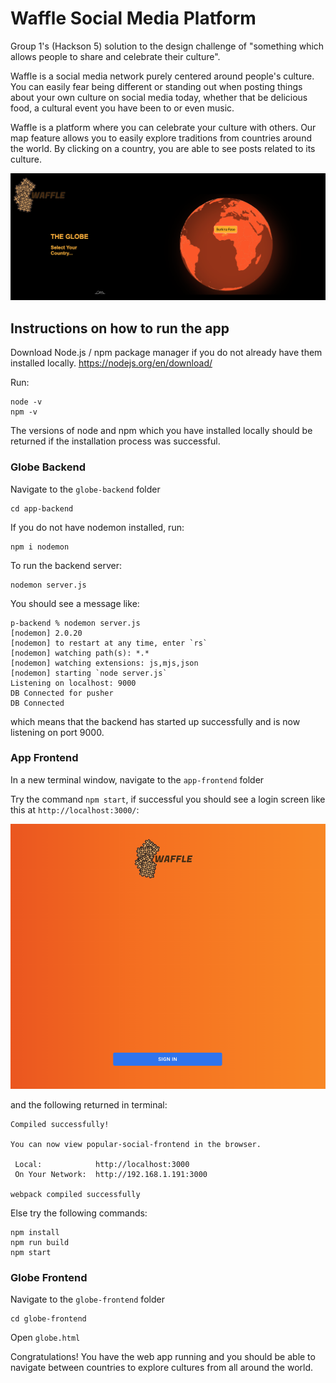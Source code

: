 Waffle Social Media Platform
============

Group 1's (Hackson 5) solution to the design challenge of "something which allows people to share and celebrate their culture".

Waffle is a social media network purely centered around people's culture. You can easily fear being different or standing out when posting things about your own culture on social media today, whether that be delicious food, a cultural event you have been to or even music.

Waffle is a platform where you can celebrate your culture with others. Our map feature allows you to easily explore traditions from countries around the world. By clicking on a country, you are able to see posts related to its culture.

![Globe Frontend](WaffleGlobe.png)

Instructions on how to run the app
----

Download Node.js / npm package manager if you do not already have them installed locally. https://nodejs.org/en/download/

Run:

    node -v
    npm -v

The versions of node and npm which you have installed locally should be returned if the installation process was successful.

### Globe Backend

Navigate to the `globe-backend` folder

    cd app-backend

If you do not have nodemon installed, run:
    
    npm i nodemon

To run the backend server:

    nodemon server.js

You should see a message like:

    p-backend % nodemon server.js
    [nodemon] 2.0.20
    [nodemon] to restart at any time, enter `rs`
    [nodemon] watching path(s): *.*
    [nodemon] watching extensions: js,mjs,json
    [nodemon] starting `node server.js`
    Listening on localhost: 9000
    DB Connected for pusher
    DB Connected

which means that the backend has started up successfully and is now listening on port 9000.

### App Frontend

In a new terminal window, navigate to the `app-frontend` folder

Try the command `npm start`, if successful you should see a login screen like this at `http://localhost:3000/`:

![App Login Screen](WaffleLoginScreen.png)

and the following returned in terminal:

    Compiled successfully!

    You can now view popular-social-frontend in the browser.

     Local:            http://localhost:3000
     On Your Network:  http://192.168.1.191:3000

    webpack compiled successfully

Else try the following commands:

    npm install
    npm run build
    npm start

### Globe Frontend

Navigate to the `globe-frontend` folder

    cd globe-frontend

Open `globe.html`

Congratulations! You have the web app running and you should be able to navigate between countries to explore cultures from all around the world.